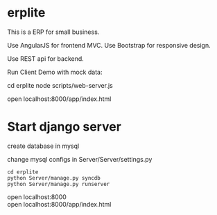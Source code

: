 erplite
=======
This is a ERP for small business.

Use AngularJS for frontend MVC.
Use Bootstrap for responsive design.

Use REST api for backend.

Run Client Demo with mock data:

cd erplite
node scripts/web-server.js

open localhost:8000/app/index.html

Start django server<br>
=======
create database in mysql <br>

change mysql configs in Server/Server/settings.py<br>
```
cd erplite
python Server/manage.py syncdb
python Server/manage.py runserver
```

open localhost:8000<br>
open localhost:8000/app/index.html
